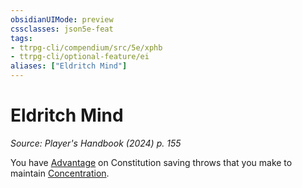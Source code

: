 ```yaml
---
obsidianUIMode: preview
cssclasses: json5e-feat
tags:
- ttrpg-cli/compendium/src/5e/xphb
- ttrpg-cli/optional-feature/ei
aliases: ["Eldritch Mind"]
---
```

# Eldritch Mind
*Source: Player's Handbook (2024) p. 155*  

You have [Advantage](3-Compendium/rules/variant-rules/advantage-xphb.md) on Constitution saving throws that you make to maintain [Concentration](3-Compendium/rules/conditions.md#Concentration).